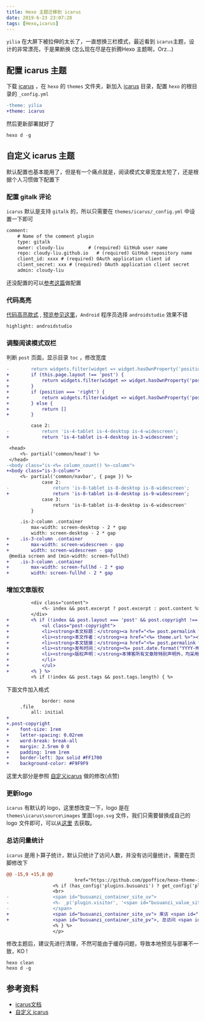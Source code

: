 ```yaml
---
title: Hexo 主题迁移到 icarus
date: 2019-6-23 23:07:28
tags: [Hexo,icarus]
---
```


`yilia` 在大屏下被拉伸的太长了，一直想换三栏模式，最近看到 `icarus`主题，设计的非常漂亮，于是果断换 (怎么现在尽是在折腾Hexo 主题啊，Orz...)   <!-- more --> 

## 配置 icarus 主题

下载 [icarus](https://github.com/ppoffice/hexo-theme-icarus/releases) ，在 `hexo` 的 `themes`  文件夹，新加入 [icarus](https://github.com/ppoffice/hexo-theme-icarus) 目录，配置 `hexo` 的根目录的 `_config.yml` 

```diff _config.yml
-theme: yilia
+theme: icarus
```

然后更新部署就好了

```javascript
hexo d -g
```

## 自定义 icarus 主题

默认配置也基本能用了，但是有一个痛点就是，阅读模式文章宽度太短了，还是根据个人习惯做下配置下

### 配置 gitalk 评论

`icarus` 默认是支持 `gitalk` 的，所以只需要在 `themes/icarus/_config.yml` 中设置一下即可

```diff themes/icarus/_config.yml
comment:
    # Name of the comment plugin
    type: gitalk
    owner: cloudy-liu         # (required) GitHub user name
    repo: cloudy-liu.github.io   # (required) GitHub repository name
    client_id: xxxx # (required) OAuth application client id
    client_secret: xxx # (required) OAuth application client secret
    admin: cloudy-liu
```

还没配置的可以[参考这篇](https://www.liuyun.fun/2018/07/14/Hexo%E6%9B%B4%E6%8D%A2%E4%B8%BAGitTalk%E8%AF%84%E8%AE%BA%E7%B3%BB%E7%BB%9F/)做配置

### 代码高亮

[代码高亮款式](https://github.com/highlightjs/highlight.js/tree/master/src/styles) , [预览参见这里](https://highlightjs.org/)，`Android` 程序员选择 `androidstudio` 效果不错

```diff themes/icarus/_config.yml
highlight: androidstudio
```

### 调整阅读模式双栏

判断 `post` 页面，显示目录 `toc` ，修改宽度

```diff themes/icarus/includes/helpers/layout.js
-        return widgets.filter(widget => widget.hasOwnProperty('position') && widget.position === position);
+        if (this.page.layout !== 'post') {
+            return widgets.filter(widget => widget.hasOwnProperty('position') && widget.position === position);
+        }
+        if (position === 'right') {
+            return widgets.filter(widget => widget.hasOwnProperty('position') && (widget.type === 'toc'));
+        } else {
+            return []
+        }
```

```diff themes/icarus/layout/common/widget.ejs
         case 2:
-            return 'is-4-tablet is-4-desktop is-4-widescreen';
+            return 'is-4-tablet is-4-desktop is-3-widescreen';
```

```diff themes/icarus/layout/layout.ejs
 <head>
     <%- partial('common/head') %>
 </head>
-<body class="is-<%= column_count() %>-column">
+<body class="is-3-column">
     <%- partial('common/navbar', { page }) %>
             case 2:
-                return 'is-8-tablet is-8-desktop is-8-widescreen';
+                return 'is-8-tablet is-8-desktop is-9-widescreen';
             case 3:
                 return 'is-8-tablet is-8-desktop is-6-widescreen'
         }
```

```diff themes/icarus/source/css/style.styl
     .is-2-column .container
         max-width: screen-desktop - 2 * gap
         width: screen-desktop - 2 * gap
+    .is-3-column .container
+        max-width: screen-widescreen - gap
+        width: screen-widescreen - gap
 @media screen and (min-width: screen-fullhd)
+    .is-3-column .container
+        max-width: screen-fullhd - 2 * gap
+        width: screen-fullhd - 2 * gap

```


### 增加文章版权

```diff themes/icarus/layout/common/article.ejs
         <div class="content">
             <%- index && post.excerpt ? post.excerpt : post.content %>
         </div>
+        <% if (!index && post.layout === 'post' && post.copyright !== false) { %>
+            <ul class="post-copyright">
+            <li><strong>本文标题：</strong><a href="<%= post.permalink %>"><%= page.title %></a></li>
+            <li><strong>本文作者：</strong><a href="<%= theme.url %>"><%= theme.author %></a></li>
+            <li><strong>本文链接：</strong><a href="<%= post.permalink %>"><%= post.permalink %></a></li>
+            <li><strong>发布时间：</strong><%= post.date.format("YYYY-MM-DD") %></li>
+            <li><strong>版权声明：</strong>本博客所有文章除特别声明外，均采用 <a href="https://creativecommons.org/licenses/by-nc-sa/4.0/deed.zh" rel="external nofollow" target="_blank">CC BY-NC-SA 4.0</a> 许可协议。转载请注明出处！
+            </li>
+            </ul>
+        <% } %>
         <% if (!index && post.tags && post.tags.length) { %>
```

下面文件加入格式

```diff themes/icarus/source/css/style.styl
             border: none
     .file
         all: initial
+
+.post-copyright
+    font-size: 1rem
+    letter-spacing: 0.02rem
+    word-break: break-all
+    margin: 2.5rem 0 0
+    padding: 1rem 1rem
+    border-left: 3px solid #FF1700
+    background-color: #F9F9F9
```

这里大部分是参照 [自定义icarus](https://www.alphalxy.com/2019/03/customize-icarus/) 做的修改(点赞)

###  更新logo

`icarus` 有默认的 logo，这里想改变一下，logo 是在 `themes\icarus\source\images` 里面`logo.svg` 文件，我们只需要替换成自己的 logo 文件即可，可以从[这里](https://icomoon.io/app/#/select) 去获取。

### 总访问量统计

`icarus` 是用卜算子统计，默认只统计了访问人数，并没有访问量统计，需要在页脚修改下

```diff themes/icarus/layout/common/footer.ejs
@@ -15,9 +15,8 @@
                         href="https://github.com/ppoffice/hexo-theme-icarus" target="_blank">Icarus</a>
                 <% if (has_config('plugins.busuanzi') ? get_config('plugins.busuanzi') : false) { %>
                 <br>
-                <span id="busuanzi_container_site_uv">
-                <%- _p('plugin.visitor', '<span id="busuanzi_value_site_uv">0</span>') %>
-                </span>
+                <span id="busuanzi_container_site_uv"> 来访 <span id="busuanzi_value_site_uv"></span>人</span>
+                <span id="busuanzi_container_site_pv">, 总访问 <span id="busuanzi_value_site_pv"></span>次</span>
                 <% } %>
                 </p>
```

修改主题后，建议先进行清理，不然可能由于缓存问题，导致本地预览与部署不一致，KO !

```
hexo clean
hexo d -g
```

## 参考资料

* [icarus文档]( https://blog.zhangruipeng.me/hexo-theme-icarus/)
* [自定义 icarus](https://www.alphalxy.com/2019/03/customize-icarus/)